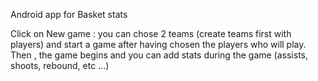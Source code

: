 Android app for Basket stats


Click on New game :
  you can chose 2 teams (create teams first with players) and start a game after having chosen the players who will play.
  Then , the game begins and you can add stats during the game (assists, shoots, rebound, etc ...)
 

 

